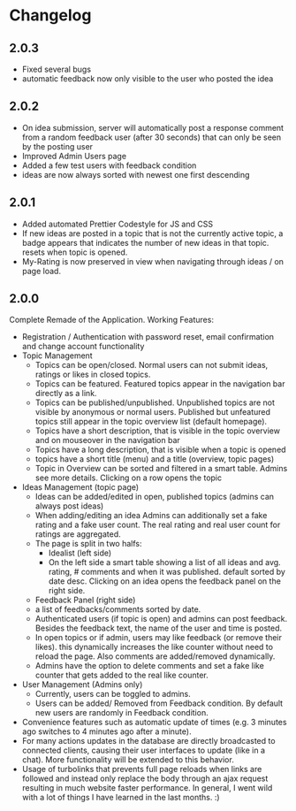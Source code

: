 # Changelog

## 2.0.3
 * Fixed several bugs
 * automatic feedback now only visible to the user who posted the idea

## 2.0.2
 * On idea submission, server will automatically post a response comment from a random feedback user (after 30 seconds) that can only be seen by the posting user
 * Improved Admin Users page
 * Added a few test users with feedback condition
 * ideas are now always sorted with newest one first descending

## 2.0.1
 * Added automated Prettier Codestyle for JS and CSS
 * If new ideas are posted in a topic that is not the currently active topic, a badge appears that indicates the number of new ideas in that topic. resets when topic is opened.
 * My-Rating is now preserved in view when navigating through ideas / on page load.

## 2.0.0
Complete Remade of the Application. Working Features:
 * Registration / Authentication with password reset, email confirmation and change account functionality
 * Topic Management
   * Topics can be open/closed. Normal users can not submit ideas, ratings or likes in closed topics.
   * Topics can be featured. Featured topics appear in the navigation bar directly as a link.
   * Topics can be published/unpublished. Unpublished topics are not visible by anonymous or normal users. Published but unfeatured topics still appear in the topic overview list (default homepage).
   * Topics have a short description, that is visible in the topic overview and on mouseover in the navigation bar
   * Topics have a long description, that is visible when a topic is opened
   * topics have a short title (menu) and a title (overview, topic pages)
   * Topic in Overview can be sorted and filtered in a smart table. Admins see more details. Clicking on a row opens the topic
 * Ideas Management (topic page)
   * Ideas can be added/edited in open, published topics (admins can always post ideas)
   * When adding/editing an idea Admins can additionally set a fake rating and a fake user count. The real rating and real user count for ratings are aggregated.
   * The page is split in two halfs:
     * Idealist (left side)
     * On the left side a smart table showing a list of all ideas and avg. rating, # comments and when it was published. default sorted by date desc. Clicking on an idea opens the feedback panel on the right side.
   * Feedback Panel (right side)
   * a list of feedbacks/comments sorted by date.
   * Authenticated users (if topic is open) and admins can post feedback. Besides the feedback text, the name of the user and time is posted.
   * In open topics or if admin, users may like feedback (or remove their likes). this dynamically increases the like counter without need to reload the page. Also comments are added/removed dynamically.
   * Admins have the option to delete comments and set a fake like counter that gets added to the real like counter.
 * User Management (Admins only)
   * Currently, users can be toggled to admins.
   * Users can be added/ Removed from Feedback condition. By default new users are randomly in Feedback condition.
 * Convenience features such as automatic update of times (e.g. 3 minutes ago switches to 4 minutes ago after a minute).
 * For many actions updates in the database are directly broadcasted to connected clients, causing their user interfaces to update (like in a chat). More functionality will be extended to this behavior.
 * Usage of turbolinks that prevents full page reloads when links are followed and instead only replace the body through an ajax request resulting in much website faster performance. In general, I went wild with a lot of things I have learned in the last months. :)